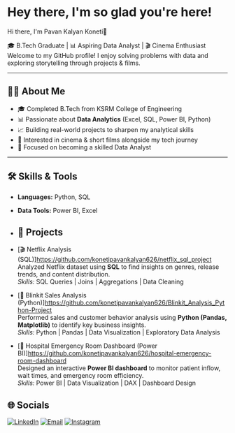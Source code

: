 # Hey there, I'm so glad you're here!

 Hi there, I'm Pavan Kalyan Koneti👋

🎓 B.Tech Graduate | 📊 Aspiring Data Analyst | 🎬 Cinema Enthusiast  
Welcome to my GitHub profile! I enjoy solving problems with data and exploring storytelling through projects & films.  

---

## 👨‍💻 About Me
- 🎓 Completed B.Tech from KSRM College of Engineering  
- 📊 Passionate about **Data Analytics** (Excel, SQL, Power BI, Python)  
- 📈 Building real-world projects to sharpen my analytical skills  
- 🎥 Interested in cinema & short films alongside my tech journey  
- 🚀 Focused on becoming a skilled Data Analyst  

---

## 🛠️ Skills & Tools
- **Languages:** Python, SQL  
- **Data Tools:** Power BI, Excel

- ## 🚀 Projects

- [🎬 Netflix Analysis (SQL)]https://github.com/konetipavankalyan626/netflix_sql_project  
  Analyzed Netflix dataset using **SQL** to find insights on genres, release trends, and content distribution.  
  *Skills:* SQL Queries | Joins | Aggregations | Data Cleaning  

- [🛒 Blinkit Sales Analysis (Python)]https://github.com/konetipavankalyan626/Blinkit_Analysis_Python-Project  
  Performed sales and customer behavior analysis using **Python (Pandas, Matplotlib)** to identify key business insights.  
  *Skills:* Python | Pandas | Data Visualization | Exploratory Data Analysis  

- [🏥 Hospital Emergency Room Dashboard (Power BI)]https://github.com/konetipavankalyan626/hospital-emergency-room-dashboard  
  Designed an interactive **Power BI dashboard** to monitor patient inflow, wait times, and emergency room efficiency.  
  *Skills:* Power BI | Data Visualization | DAX | Dashboard Design  

## 🌐 Socials

[![LinkedIn](https://img.shields.io/badge/LinkedIn-0077B5?style=for-the-badge&logo=linkedin&logoColor=white)](https://www.linkedin.com/in//pavankalyan585/) [![Email](https://img.shields.io/badge/Email-D14836?style=for-the-badge&logo=gmail&logoColor=white)](mailto:konetipavankalyan225@gmail.com) [![Instagram](https://img.shields.io/badge/Instagram-E4405F?style=for-the-badge&logo=instagram&logoColor=white)](https://instagram.com/comrade_kalyan_2004/)
